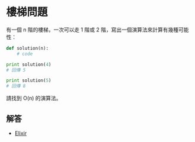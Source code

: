 # 樓梯問題

有一個 n 階的樓梯，一次可以走 1 階或 2 階，寫出一個演算法來計算有幾種可能性：

```python
def solution(n):
    # code

print solution(4)
# 回傳 5

print solution(5)
# 回傳 8
``` 

請找到 O(n) 的演算法。

## 解答

* [Elixir](/src/elixir/staircase.exs)

